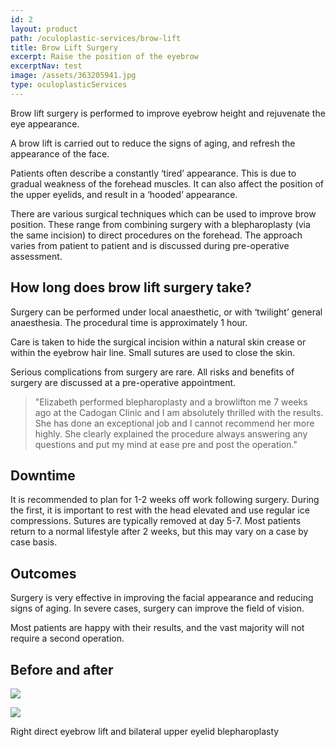 ```yaml
---
id: 2
layout: product
path: /oculoplastic-services/brow-lift
title: Brow Lift Surgery
excerpt: Raise the position of the eyebrow
excerptNav: test
image: /assets/363205941.jpg
type: oculoplasticServices
---
```


Brow lift surgery is performed to improve eyebrow height and rejuvenate the eye appearance.

A brow lift is carried out to reduce the signs of aging, and refresh the appearance of the face.

Patients often describe a constantly ‘tired’ appearance. This is due to gradual weakness of the forehead muscles. It can also affect the position of the upper eyelids, and result in a ‘hooded’ appearance.

There are various surgical techniques which can be used to improve brow position. These range from combining surgery with a blepharoplasty (via the same incision) to direct procedures on the forehead. The approach varies from patient to patient and is discussed during pre-operative assessment.

## How long does brow lift surgery take?

Surgery can be performed under local anaesthetic, or with ‘twilight’ general anaesthesia. The procedural time is approximately 1 hour.

Care is taken to hide the surgical incision within a natural skin crease or within the eyebrow hair line. Small sutures are used to close the skin.

Serious complications from surgery are rare. All risks and benefits of surgery are discussed at a pre-operative appointment.

> "Elizabeth performed blepharoplasty and a browlifton me 7 weeks ago at the Cadogan Clinic and I am absolutely thrilled with the results. She has done an exceptional job and I cannot recommend her more highly. She clearly explained the procedure always answering any questions and put my mind at ease pre and post the operation."

## Downtime

It is recommended to plan for 1-2 weeks off work following surgery. During the first, it is important to rest with the head elevated and use regular ice compressions. Sutures are typically removed at day 5-7. Most patients return to a normal lifestyle after 2 weeks, but this may vary on a case by case basis.

## Outcomes

Surgery is very effective in improving the facial appearance and reducing signs of aging. In severe cases, surgery can improve the field of vision.

Most patients are happy with their results, and the vast majority will not require a second operation.

## Before and after

![](/assets/before-01.jpg)

![](/assets/after-01.jpg)

<p class="caption">Right direct eyebrow lift and bilateral upper eyelid blepharoplasty</p>
